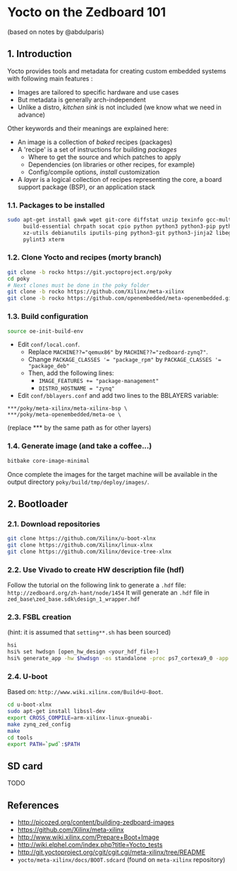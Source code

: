 # Yocto on the Zedboard 101
(based on notes by @abdulparis)

## 1. Introduction
Yocto provides tools and metadata for creating custom embedded systems with following main features :

- Images are tailored to specific hardware and use cases
- But metadata is generally arch-independent
- Unlike a distro, *kitchen sink* is not included (we know what we need in advance)

Other keywords and their meanings are explained here:

- An image is a collection of *baked* recipes (packages)
- A 'recipe' is a set of instructions for building *packages*
  - Where to get the source and which patches to apply
  - Dependencies (on libraries or other recipes, for example)
  - Config/compile options, *install* customization
- A *layer* is a logical collection of recipes representing the core, a board support package (BSP), or an application stack

### 1.1. Packages to be installed
```bash
sudo apt-get install gawk wget git-core diffstat unzip texinfo gcc-multilib \
     build-essential chrpath socat cpio python python3 python3-pip python3-pexpect \
     xz-utils debianutils iputils-ping python3-git python3-jinja2 libegl1-mesa libsdl1.2-dev \
     pylint3 xterm
```

### 1.2. Clone Yocto and recipes (morty branch)
```bash
git clone -b rocko https://git.yoctoproject.org/poky
cd poky
# Next clones must be done in the poky folder
git clone -b rocko https://github.com/Xilinx/meta-xilinx
git clone -b rocko https://github.com/openembedded/meta-openembedded.git
```

### 1.3. Build configuration
```bash
source oe-init-build-env
```
- Edit `conf/local.conf`.
     - Replace `MACHINE??="qemux86"` by `MACHINE??="zedboard-zynq7"`.
     - Change `PACKAGE_CLASSES '= "package_rpm"` by `PACKAGE_CLASSES '= "package_deb"`
     - Then, add the following lines:
          - `IMAGE_FEATURES += "package-management"`
          - `DISTRO_HOSTNAME = "zynq"`
- Edit `conf/bblayers.conf` and add two lines to the BBLAYERS variable:
```
***/poky/meta-xilinx/meta-xilinx-bsp \
***/poky/meta-openembedded/meta-oe \
```
(replace *** by the same path as for other layers)

### 1.4. Generate image (and take a coffee...)
```bash
bitbake core-image-minimal
```
Once complete the images for the target machine will be available in the output directory `poky/build/tmp/deploy/images/`.

## 2. Bootloader

### 2.1. Download repositories
```bash
git clone https://github.com/Xilinx/u-boot-xlnx
git clone https://github.com/Xilinx/linux-xlnx
git clone https://github.com/Xilinx/device-tree-xlnx
```

### 2.2. Use Vivado to create HW description file (hdf)
Follow the tutorial on the following link to generate a `.hdf` file:  `http://zedboard.org/zh-hant/node/1454`
It will generate an `.hdf` file in `zed_base\zed_base.sdk\design_1_wrapper.hdf`

### 2.3. FSBL creation
(hint: it is assumed that `setting**.sh` has been sourced)
```bash
hsi
hsi% set hwdsgn [open_hw_design <your_hdf_file>]
hsi% generate_app -hw $hwdsgn -os standalone -proc ps7_cortexa9_0 -app zynq_fsbl -compile -sw fsbl -dir <directory_for_new_app>
```

### 2.4. U-boot
Based on: `http://www.wiki.xilinx.com/Build+U-Boot`.
```bash
cd u-boot-xlnx
sudo apt-get install libssl-dev
export CROSS_COMPILE=arm-xilinx-linux-gnueabi-
make zynq_zed_config
make
cd tools
export PATH=`pwd`:$PATH
```

## SD card

TODO

## References

- http://picozed.org/content/building-zedboard-images
- https://github.com/Xilinx/meta-xilinx
- http://www.wiki.xilinx.com/Prepare+Boot+Image
- http://wiki.elphel.com/index.php?title=Yocto_tests
- http://git.yoctoproject.org/cgit/cgit.cgi/meta-xilinx/tree/README
- `yocto/meta-xilinx/docs/BOOT.sdcard` (found on `meta-xilinx` repository)
